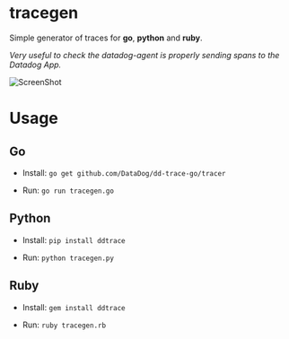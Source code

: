 # tracegen

Simple generator of traces for **go**, **python** and **ruby**.

*Very useful to check the datadog-agent is properly sending spans to the Datadog App.*

![ScreenShot](https://raw.github.com/gabsn/tracegen/img/tracegen.png)

# Usage

## Go

- Install: `go get github.com/DataDog/dd-trace-go/tracer`

- Run: `go run tracegen.go`

## Python

- Install: `pip install ddtrace`

- Run: `python tracegen.py`

## Ruby

- Install: `gem install ddtrace`

- Run: `ruby tracegen.rb`
